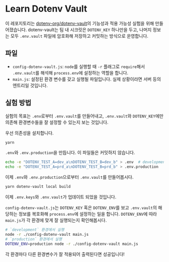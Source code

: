 # Learn Dotenv Vault

이 레포지토리는 [dotenv-org/dotenv-vault](https://github.com/dotenv-org/dotenv-vault)의 기능성과 적용 가능성 실험을 위해 만들어졌습니다. dotenv-vault는 팀 내 시크릿은 `DOTENV_KEY` 하나만을 두고, 나머지 정보는 모두 `.env.vault` 파일에 암호화해 저장하고 커밋하는 방식으로 운영합니다.

## 파일
- `config-dotenv-vault.js`: `node`를 실행할 때 `-r` 플래그로 `require`해서 `.env.vault`를 해석해 `process.env`에 설정하는 역할을 합니다.
- `main.js`: 설정된 환경 변수를 갖고 실행될 파일입니다. 실제 상황이라면 서버 등의 엔트리일 것입니다.

## 실험 방법

실험의 목표는 `.env`로부터 `.env.vault`를 만들어내고, `.env.vault`와 `DOTENV_KEY`에만 의존해 환경변수들을 잘 설정할 수 있는지 보는 것입니다.

우선 의존성을 설치합니다.

```bash
yarn
```

`.env`와 `.env.production`을 만듭니다. 이 파일들은 커밋하지 않습니다.

```bash
echo -e "DOTENV_TEST_A=dev_a\nDOTENV_TEST_B=dev_b" > .env  # development 환경변수들의 모음입니다.
echo -e "DOTENV_TEST_A=prd_a\nDOTENV_TEST_B=prd_b" > .env.production
```

이제 `.env`와 `.env.production`으로부터 `.env.vault`를 만들어봅시다.

```bash
yarn dotenv-vault local build
```

이제 `.env.keys`와 `.env.vault`가 업데이트 되었을 것입니다.

`config-dotenv-vault.js`는 `DOTENV_KEY` 혹은 `DOTENV_ENV`를 보고 `.env.vault`의 해당하는 정보를 복호화해 `process.env`에 설정하는 일을 합니다.
`DOTENV_ENV`에 따라 `main.js`가 각 환경에 맞게 잘 실행되는지 확인해봅시다.

```bash
# `development` 환경에서 실행
node -r ./config-dotenv-vault main.js
# `production` 환경에서 실행
DOTENV_ENV=production node -r ./config-dotenv-vault main.js
```

각 환경마다 다른 환경변수가 잘 적용되어 출력된다면 성공입니다!
